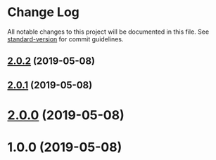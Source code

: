 # Change Log

All notable changes to this project will be documented in this file. See [standard-version](https://github.com/conventional-changelog/standard-version) for commit guidelines.

## [2.0.2](https://github.com/zulfikaradnan/node-engine/compare/v2.0.1...v2.0.2) (2019-05-08)



## [2.0.1](https://github.com/zulfikaradnan/node-engine/compare/v2.0.0...v2.0.1) (2019-05-08)



# [2.0.0](https://github.com/zulfikaradnan/node-engine/compare/v1.0.0...v2.0.0) (2019-05-08)



# 1.0.0 (2019-05-08)
